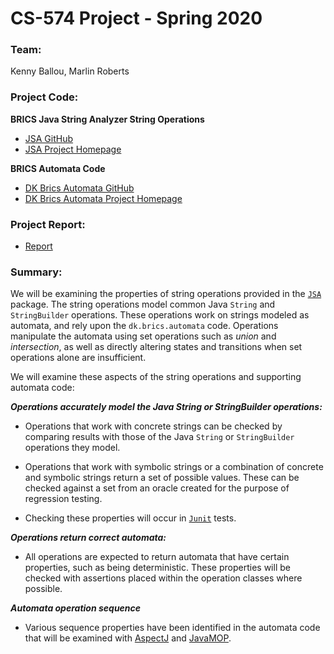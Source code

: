 # CS-574 Project - Spring 2020

### Team:

Kenny Ballou, Marlin Roberts


### Project Code:

**BRICS Java String Analyzer String Operations**

  * [JSA GitHub][jsa-github]
  * [JSA Project Homepage][jsa]

**BRICS Automata Code**

  * [DK Brics Automata GitHub][brics-automata-github]
  * [DK Brics Automata Project Homepage][brics-automata]

### Project Report: ###

  * [Report][report-pdf]

### Summary:

We will be examining the properties of string operations provided in the
[`JSA`][jsa] package.  The string operations model common Java `String` and
`StringBuilder` operations.  These operations work on strings modeled as
automata, and rely upon the `dk.brics.automata` code.  Operations manipulate
the automata using set operations such as _union_ and _intersection_, as well
as directly altering states and transitions when set operations alone are
insufficient.

We will examine these aspects of the string operations and supporting automata
code:

***Operations accurately model the Java String or StringBuilder operations:***

  * Operations that work with concrete strings can be checked by comparing
    results with those of the Java `String` or `StringBuilder` operations they
    model.

  * Operations that work with symbolic strings or a combination of concrete and
    symbolic strings return a set of possible values.  These can be checked
    against a set from an oracle created for the purpose of regression testing.

  * Checking these properties will occur in [`Junit`][junit] tests.

***Operations return correct automata:***

  * All operations are expected to return automata that have certain
  properties, such as being deterministic.  These properties will be checked
  with assertions placed within the operation classes where possible.

***Automata operation sequence***

  * Various sequence properties have been identified in the automata code that
    will be examined with [AspectJ][aspectj] and [JavaMOP][javamop].



[jsa]: http://www.brics.dk/JSA/
[jsa-github]: https://github.com/rodneyxr/brics-jsa
[brics-automata]: http://www.brics.dk/automaton/
[brics-automata-github]: https://github.com/cs-au-dk/dk.brics.automaton
[junit]: https://junit.org/
[aspectj]: https://www.eclipse.org/aspectj/
[javamop]: http://fsl.cs.illinois.edu/index.php/JavaMOP4
[report-pdf]: https://github.com/marlinroberts21/cs574project/blob/master/src/tex/report.pdf
